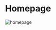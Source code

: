 # Homepage


![homepage](https://user-images.githubusercontent.com/96344394/173170708-43e57099-c820-4a19-9d7f-3ab3903841aa.PNG)

